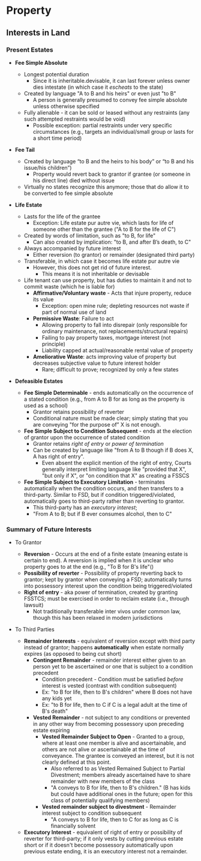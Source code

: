 # Property

## Interests in Land

### Present Estates

* **Fee Simple Absolute**
  * Longest potential duration
    * Since it is inheritable.devisable, it can last forever unless owner dies intestate (in which case it *escheats* to the state)
  * Created by language "A to B and his heirs" or even just "to B"
    * A person is generally presumed to convey fee simple absolute unless otherwise specified
  * Fully alienable - it can be sold or leased without any restraints (any such attempted restraints would be void)
    * Possible exception: partial restraints under very specific circumstances (e.g., targets an individual/small group or lasts for a short time period)

* **Fee Tail**
  * Created by language “to B and the heirs to his body” or “to B and his issue/his children”)
    * Property would revert back to grantor if grantee (or someone in his direct line) died without issue
  * Virtually no states recognize this anymore; those that do allow it to be converted to fee simple absolute

* **Life Estate**
  * Lasts for the life of the grantee
    * Exception: Life estate pur autre vie, which lasts for life of someone other than the grantee ("A to B for the life of C")
  * Created by words of limitation, such as "to B, for life"
    * Can also created by implication: "to B, and after B’s death, to C"
  * Always accompanied by future interest
    * Either reversion (to grantor) or remainder (designated third party)
  * Transferable, in which case it becomes life estate pur autre vie
    * However, this does not get rid of future interest.
      * This means it is not inheritable or devisable
  * Life tenant can use property, but has duties to maintain it and not to commit waste (which he is liable for)
    * **Affirmative/Voluntary waste** - Acts that injure property, reduce its value
      * Exception: open mine rule; depleting resources not waste if part of normal use of land
    * **Permissive Waste**: Failure to act
      * Allowing property to fall into disrepair (only responsible for ordinary maintenance, not replacements/structural repairs)
      * Failing to pay property taxes, mortgage interest (not principle)
      * Liability capped at actual/reasonable rental value of property
    * **Ameliorative Waste**: acts improving value of property but decreases subjective value to future interest holder
      * Rare; difficult to prove; recognized by only a few states

* **Defeasible Estates**
  * **Fee Simple Determinable** - ends automatically on the occurrence of a stated condition (e.g., from A to B for as long as the property is used as a school)
    * Grantor retains possibility of reverter
    * Conditional nature must be made clear; simply stating that you are conveying "for the purpose of” X is not enough.
  * **Fee Simple Subject to Condition Subsequent** - ends at the election of grantor upon the occurrence of stated condition
    * Grantor retains *right of entry* or *power of termination*
    * Can be created by language like "from A to B though if B does X, A has right of entry".
      * Even absent the explicit mention of the right of entry, Courts generally interpret limiting language like "provided that X", "but only if X", or "on condition that X" as creating a FSSCS
  * **Fee Simple Subject to Executory Limitation** - terminates automatically when the condition occurs, and then transfers to a third-party. Similar to FSD, but if condition triggered/violated, automatically goes to third-party rather than reverting to grantor.
    * This third-party has an *executory interest*;
    * "From A to B; but if B ever consumes alcohol, then to C"

### Summary of Future Interests

* To Grantor
  * **Reversion** - Occurs at the end of a finite estate (meaning estate is certain to end). A reversion is implied when it is unclear who property goes to at the end (e.g., "To B for B's life"()
  * **Possibility of reverter** - Possibility of property reverting back to grantor; kept by grantor when conveying a FSD; automatically turns into possessory interest upon the condition being triggered/violated
  * **Right of entry** - aka power of termination, created by granting FSSTCS; must be exercised in order to reclaim estate (i.e., through lawsuit)
    * Not traditionally transferable inter vivos under common law, though this has been relaxed in modern jurisdictions

* To Third Parties
  * **Remainder Interests** - equivalent of reversion except with third party instead of grantor; happens **automatically** when estate normally expires (as opposed to being cut short)
    * **Contingent Remainder** - remainder interest either given to an  person yet to be ascertained or one that is subject to a condition precedent
      * Condition precedent - Condition must be satisfied *before* interest is vested (contrast with condition subsequent)
      * Ex: "to B for life, then to B's children" where B does not have any kids yet
      * Ex: "to B for life, then to C if C is a legal adult at the time of B's death"
    * **Vested Remainder** - not subject to any conditions or prevented in any other way from becoming possessory upon preceding estate expiring
      * **Vested Remainder Subject to Open** - Granted to a group, where at least one member is alive and ascertainable, and others are not alive or ascertainable at the time of conveyance. The grantee is conveyed an interest, but it is not clearly defined at this point.
        * Also referred to as Vested Remained Subject to Partial Divestment; members already ascertained have to share remainder with new members of the class
        * "A conveys to B for life, then to B's children." (B has kids but could have additional ones in the future; open for this class of potentially qualifying members)
      * **Vested remainder subject to divestment** - Remainder interest subject to condition subsequent
        * "A conveys to B for life, then to C for as long as C is financially solvent
  * **Executory Interest** - equivalent of right of entry or possibility of reverter for third-party; if it only vests by cutting previous estate short or if it doesn't become possessory automatically upon previous estate ending, it is an executory interest not a remainder.
